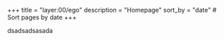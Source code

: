 +++
title = "layer:00/ego"
description = "Homepage"
sort_by = "date"  # Sort pages by date
+++



dsadsadsasada